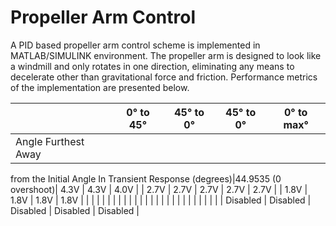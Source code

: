 # Propeller Arm Control
A PID based propeller arm control scheme is implemented in MATLAB/SIMULINK environment.
The propeller arm is designed to look like a windmill and only rotates in one direction, eliminating any means to decelerate other than gravitational force and friction.
Performance metrics of the implementation are presented below.

|                     |    0° to 45°    |    45° to 0°     |    45° to 0°     | 0° to max°  |
|---------------------|-----------------|-------------------------------------|---------------------------------------------------|---------------|
|Angle Furthest Away
from the Initial Angle
In Transient Response 
(degrees)|44.9535
(0 overshoot)| 4.3V                                | 4.3V                                              | 4.0V          |
| 2.7V                | 2.7V            | 2.7V                                | 2.7V                                              | 2.7V          |
| 1.8V                | 1.8V            | 1.8V                                | 1.8V                                              |               |
|                     |                 |                                     |                                                   |               |
|                     |                 |                                     |                                                   |               |
|                     |                 |                                     |                                                   |               |
|                     |                 |                                     |                                                   |               |
| Disabled            | Disabled        | Disabled                            | Disabled                                          | Disabled      |
